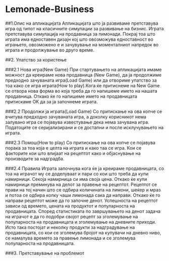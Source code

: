 # Lemonade-Business
##1.Опис на апликацијата
    Апликацијата што ја развиваме претставува игра од типот на класичните симулации за развивање на бизнис. Играта претставува симулација на продавница за лимонади. Покрај тоа што играта има едноставен дизајн кој што овозможува едноставност во играњето, овозможено е и зачувување на моменталниот напредок во играта и продолжување во друго време.

##2. Упатство за користење

###2.1 Нова игра(New Game)
    При стартувањето на апликацијата имаме можност да креираме нова продавница (New Game), да ја продолжиме предходно зачуваната игра(Load Game) или да отвориме упатство за тоа како се игра играта(How to play).Кога ќе притиснеме на New Game се отвора нова форма во која треба да го напишеме името на нашата продавница. Откако ќе го напишеме името на продавницата притискаме OK да за ја започнеме играта.

###2.2 Продолжи ја играта(Load Game)
    Со притискање на ова копче се вчитува предходно зачуваната игра, а доколку корисникот нема залувано игра се појавува известување дека нема зачувана игра. Податоците се серијализирани и се достапни и после исклучувањето на играта.

###2.3 Помош(How to play)
    Со притискање на ова копче се појавува порака за тоа која е целта на играта и како таа се игра. Кои се факторите кои што влијаат на рецептот како и објаснување на производите за надградба.
    
###2.4 Правила
    Играта започнува кога ќе ја креираме продавницата, со тоа на играчот му се доделуваат и пари со кои што треба да купи намирници. Секоја намирница си има своја цена. Откако ќе купи намирници преминува на делот за правење на рецептот. Рецептот се прави на тој начин што се одбира количината на лимони, шеќер и мраз и потоа се одбира колку чаши лимонада сака да направи. Откако ќе го направи рецептот може да го започне денот. Успешноста на рецептот зависи од времето, цената на продуктот и популарноста на продавницата. Според статистиката по завршувањето на денот задача на играчот е да го подобри својот рецепт за зголемување на популарноста на продавницата и зголемување на дневните приходи. Исто така постојат и неколку продукти за надградување на продавницата, со кои се зголемува бројот на купувачи на дневно ниво, се намалува времето за правење лимонада и се зголемува популарноста на продавницата.
    
###3. Претставување на проблемот
